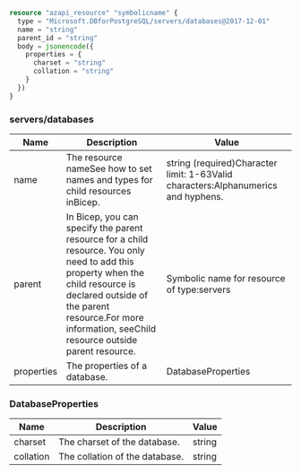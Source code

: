 ```terraform
resource "azapi_resource" "symbolicname" {
  type = "Microsoft.DBforPostgreSQL/servers/databases@2017-12-01"
  name = "string"
  parent_id = "string"
  body = jsonencode({
    properties = {
      charset = "string"
      collation = "string"
    }
  })
}

```

### servers/databases

| Name | Description | Value |
|-|-|-|
| name | The resource nameSee how to set names and types for child resources inBicep. | string (required)Character limit: 1-63Valid characters:Alphanumerics and hyphens. |
| parent | In Bicep, you can specify the parent resource for a child resource. You only need to add this property when the child resource is declared outside of the parent resource.For more information, seeChild resource outside parent resource. | Symbolic name for resource of type:servers |
| properties | The properties of a database. | DatabaseProperties |


### DatabaseProperties

| Name | Description | Value |
|-|-|-|
| charset | The charset of the database. | string |
| collation | The collation of the database. | string |


